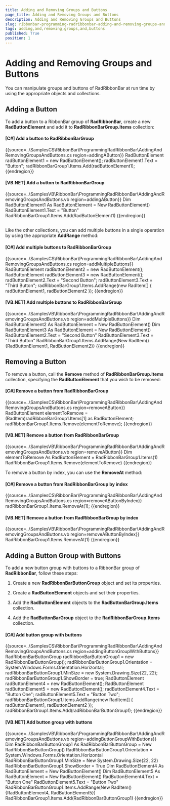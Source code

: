 ```yaml
---
title: Adding and Removing Groups and Buttons
page_title: Adding and Removing Groups and Buttons
description: Adding and Removing Groups and Buttons
slug: ribbonbar-programming-radribbonbar-adding-and-removing-groups-and-buttons
tags: adding,and,removing,groups,and,buttons
published: True
position: 1
---
```


# Adding and Removing Groups and Buttons



You can manipulate groups and buttons of RadRibbonBar at run time by using the appropriate objects and collections.

## Adding a Button

To add a button to a RibbonBar group of __RadRibbonBar__, create a new __RadButtonElement__ and add it to __RadRibbonBarGroup.Items__ collection:

#### __[C#] Add a button to RadRibbonBarGroup__

{{source=..\SamplesCS\RibbonBar\ProgrammingRadRibbonBar\AddingAndRemovingGroupsAndButtons.cs region=addingAButton}}
	            RadButtonElement radButtonElement1 = new RadButtonElement();
	            radButtonElement1.Text = "Button";
	            radRibbonBarGroup1.Items.Add(radButtonElement1);
	{{endregion}}



#### __[VB.NET] Add a button to RadRibbonBarGroup__

{{source=..\SamplesVB\RibbonBar\ProgrammingRadRibbonBar\AddingAndRemovingGroupsAndButtons.vb region=addingAButton}}
	        Dim RadButtonElement1 As RadButtonElement = New RadButtonElement()
	        RadButtonElement1.Text = "Button"
	        RadRibbonBarGroup1.Items.Add(RadButtonElement1)
	{{endregion}}



## 

Like the other collections, you can add multiple buttons in a single operation by using the appropriate __AddRange__ method:

#### __[C#] Add multiple buttons to RadRibbonBarGroup__

{{source=..\SamplesCS\RibbonBar\ProgrammingRadRibbonBar\AddingAndRemovingGroupsAndButtons.cs region=addMultipleButtons}}
	            RadButtonElement radButtonElement2 = new RadButtonElement();
	            RadButtonElement radButtonElement3 = new RadButtonElement();
	            radButtonElement2.Text = "Second Button";
	            radButtonElement3.Text = "Third Button";
	            radRibbonBarGroup1.Items.AddRange(new RadItem[] { radButtonElement1, radButtonElement2 });
	{{endregion}}



#### __[VB.NET] Add multiple buttons to RadRibbonBarGroup__

{{source=..\SamplesVB\RibbonBar\ProgrammingRadRibbonBar\AddingAndRemovingGroupsAndButtons.vb region=addMultipleButtons}}
	        Dim RadButtonElement2 As RadButtonElement = New RadButtonElement()
	        Dim RadButtonElement3 As RadButtonElement = New RadButtonElement()
	        RadButtonElement2.Text = "Second Button"
	        RadButtonElement3.Text = "Third Button"
	        RadRibbonBarGroup1.Items.AddRange(New RadItem() {RadButtonElement1, RadButtonElement2})
	{{endregion}}



## Removing a Button

To remove a button, call the __Remove__ method of __RadRibbonBarGroup.Items__ collection, specifying the __RadButtonElement__ that you wish to be removed:

#### __[C#] Remove a button from RadRibbonBarGroup__

{{source=..\SamplesCS\RibbonBar\ProgrammingRadRibbonBar\AddingAndRemovingGroupsAndButtons.cs region=removeAButton}}
	            RadButtonElement elementToRemove = (RadItem)radRibbonBarGroup1.Items[1] as RadButtonElement;
	            radRibbonBarGroup1.Items.Remove(elementToRemove);
	{{endregion}}



#### __[VB.NET] Remove a button from RadRibbonBarGroup__

{{source=..\SamplesVB\RibbonBar\ProgrammingRadRibbonBar\AddingAndRemovingGroupsAndButtons.vb region=removeAButton}}
	        Dim elementToRemove As RadButtonElement = RadRibbonBarGroup1.Items(1)
	        RadRibbonBarGroup1.Items.Remove(elementToRemove)
	{{endregion}}



To remove a button by index, you can use the __RemoveAt__ method:

#### __[C#] Remove a button from RadRibbonBarGroup by index__

{{source=..\SamplesCS\RibbonBar\ProgrammingRadRibbonBar\AddingAndRemovingGroupsAndButtons.cs region=removeAButtonByIndex}}
	            radRibbonBarGroup1.Items.RemoveAt(1);
	{{endregion}}



#### __[VB.NET] Remove a button from RadRibbonBarGroup by index__

{{source=..\SamplesVB\RibbonBar\ProgrammingRadRibbonBar\AddingAndRemovingGroupsAndButtons.vb region=removeAButtonByIndex}}
	        RadRibbonBarGroup1.Items.RemoveAt(1)
	{{endregion}}



## Adding a Button Group with Buttons

To add a new button group with buttons to a RibbonBar group of __RadRibbonBar__, follow these steps:

1. Create a new __RadRibbonBarButtonGroup__ object and set its properties. 


1. Create a __RadButtonElement__ objects and set their properties. 


1. Add the __RadButtonElement__ objects to the __RadButtonBarGroup.Items__ collection. 


1. Add the __RadButtonBarGroup__ object to the __RadRibbonBarGroup.Items__ collection. 

#### __[C#] Add button group with buttons__

{{source=..\SamplesCS\RibbonBar\ProgrammingRadRibbonBar\AddingAndRemovingGroupsAndButtons.cs region=addingButtonGroupWithButtons}}
	            RadRibbonBarButtonGroup radRibbonBarButtonGroup1 = new RadRibbonBarButtonGroup();
	            radRibbonBarButtonGroup1.Orientation = System.Windows.Forms.Orientation.Horizontal;
	            radRibbonBarButtonGroup1.MinSize = new System.Drawing.Size(22, 22);
	            radRibbonBarButtonGroup1.ShowBorder = true;
	            RadButtonElement radButtonElement4 = new RadButtonElement();
	            RadButtonElement radButtonElement5 = new RadButtonElement();
	            radButtonElement4.Text = "Button One";
	            radButtonElement5.Text = "Button Two";
	            radRibbonBarButtonGroup1.Items.AddRange(new RadItem[] { radButtonElement1, radButtonElement2 });
	            radRibbonBarGroup1.Items.Add(radRibbonBarButtonGroup1);
	{{endregion}}



#### __[VB.NET] Add button group with buttons__

{{source=..\SamplesVB\RibbonBar\ProgrammingRadRibbonBar\AddingAndRemovingGroupsAndButtons.vb region=addingButtonGroupWithButtons}}
	        Dim RadRibbonBarButtonGroup1 As RadRibbonBarButtonGroup = New RadRibbonBarButtonGroup()
	        RadRibbonBarButtonGroup1.Orientation = System.Windows.Forms.Orientation.Horizontal
	        RadRibbonBarButtonGroup1.MinSize = New System.Drawing.Size(22, 22)
	        RadRibbonBarButtonGroup1.ShowBorder = True
	        Dim RadButtonElement4 As RadButtonElement = New RadButtonElement()
	        Dim RadButtonElement5 As RadButtonElement = New RadButtonElement()
	        RadButtonElement4.Text = "Button One"
	        RadButtonElement5.Text = "Button Two"
	        RadRibbonBarButtonGroup1.Items.AddRange(New RadItem() {RadButtonElement4, RadButtonElement5})
	        RadRibbonBarGroup1.Items.Add(RadRibbonBarButtonGroup1)
	{{endregion}}


